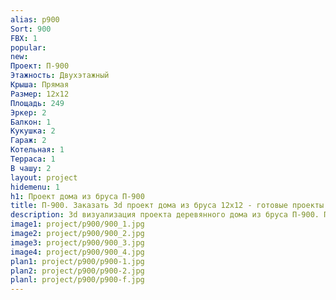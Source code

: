 ```yaml
---
alias: p900
Sort: 900
FBX: 1
popular: 
new: 
Проект: П-900
Этажность: Двухэтажный
Крыша: Прямая
Размер: 12х12
Площадь: 249
Эркер: 2
Балкон: 1
Кукушка: 2
Гараж: 2
Котельная: 1
Терраса: 1
В чашу: 2
layout: project
hidemenu: 1
h1: Проект дома из бруса П-900
title: П-900. Заказать 3d проект дома из бруса 12х12 - готовые проекты
description: 3d визуализация проекта деревянного дома из бруса П-900. Площадь 249 м2, размер 12х12. Вы можете внести любые изменения в проект.
image1: project/p900/900_1.jpg
image2: project/p900/900_2.jpg
image3: project/p900/900_3.jpg
image4: project/p900/900_4.jpg
plan1: project/p900/p900-1.jpg
plan2: project/p900/p900-2.jpg
planl: project/p900/p900-f.jpg
---
```

